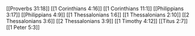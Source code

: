 [[Proverbs 31:18]]
[[1 Corinthians 4:16]]
[[1 Corinthians 11:1]]
[[Philippians 3:17]]
[[Philippians 4:9]]
[[1 Thessalonians 1:6]]
[[1 Thessalonians 2:10]]
[[2 Thessalonians 3:6]]
[[2 Thessalonians 3:9]]
[[1 Timothy 4:12]]
[[Titus 2:7]]
[[1 Peter 5:3]]
